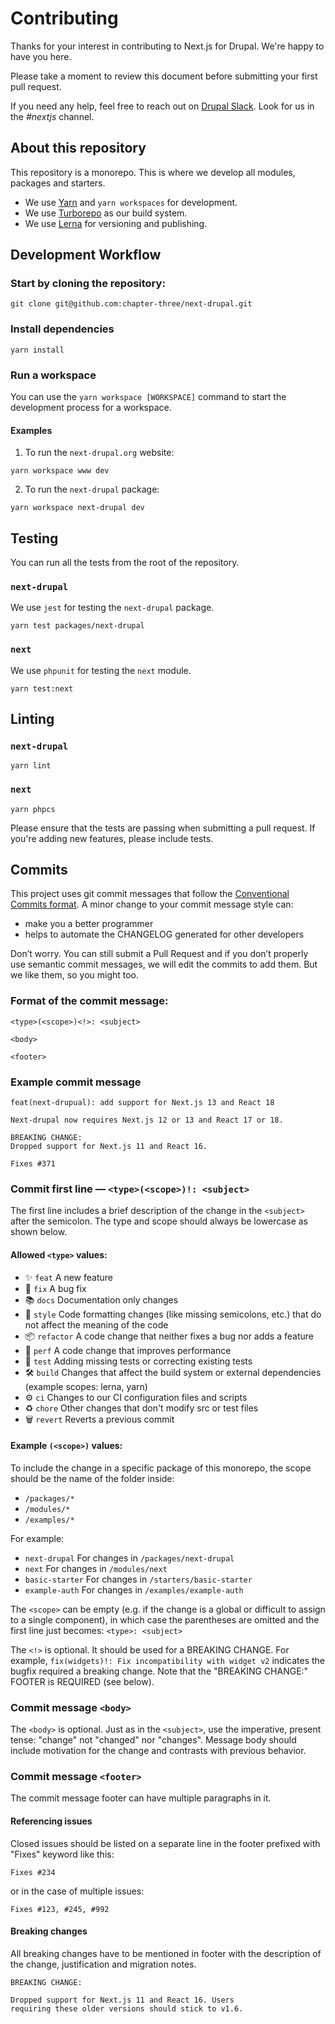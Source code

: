 # Contributing

Thanks for your interest in contributing to Next.js for Drupal. We're happy to have you here.

Please take a moment to review this document before submitting your first pull request.

If you need any help, feel free to reach out on [Drupal Slack](https://drupal.slack.com/archives/C01E36BMU72). Look for us in the _#nextjs_ channel.

## About this repository

This repository is a monorepo. This is where we develop all modules, packages and starters.

- We use [Yarn](https://yarnpkg.com) and `yarn workspaces` for development.
- We use [Turborepo](https://turborepo.org) as our build system.
- We use [Lerna](https://lerna.js.org) for versioning and publishing.

## Development Workflow

### Start by cloning the repository:

```
git clone git@github.com:chapter-three/next-drupal.git
```

### Install dependencies

```
yarn install
```

### Run a workspace

You can use the `yarn workspace [WORKSPACE]` command to start the development process for a workspace.

#### Examples

1. To run the `next-drupal.org` website:

```
yarn workspace www dev
```

2. To run the `next-drupal` package:

```
yarn workspace next-drupal dev
```

## Testing

You can run all the tests from the root of the repository.

### `next-drupal`

We use `jest` for testing the `next-drupal` package.

```
yarn test packages/next-drupal
```

### `next`

We use `phpunit` for testing the `next` module.

```
yarn test:next
```

## Linting

### `next-drupal`

```
yarn lint
```

### `next`

```
yarn phpcs
```

Please ensure that the tests are passing when submitting a pull request. If you're adding new features, please include tests.

## Commits

This project uses git commit messages that follow the [Conventional Commits format](https://www.conventionalcommits.org/en/v1.0.0/). A minor change to your commit message style can:

- make you a better programmer
- helps to automate the CHANGELOG generated for other developers

Don’t worry. You can still submit a Pull Request and if you don’t properly use semantic commit messages, we will edit the commits to add them. But we like them, so you might too.

### Format of the commit message:

```
<type>(<scope>)<!>: <subject>

<body>

<footer>
```

### Example commit message

```
feat(next-drupual): add support for Next.js 13 and React 18

Next-drupal now requires Next.js 12 or 13 and React 17 or 18.

BREAKING CHANGE:
Dropped support for Next.js 11 and React 16.

Fixes #371
```

### Commit first line — `<type>(<scope>)!: <subject>`

The first line includes a brief description of the change in the `<subject>` after the semicolon. The type and scope should always be lowercase as shown below.

#### Allowed `<type>` values:

- ✨ `feat` A new feature
- 🐛 `fix` A bug fix
- 📚 `docs` Documentation only changes
- 💎 `style` Code formatting changes (like missing semicolons, etc.) that do not affect the meaning of the code
- 📦 `refactor` A code change that neither fixes a bug nor adds a feature
- 🚀 `perf` A code change that improves performance
- 🚨 `test` Adding missing tests or correcting existing tests
- 🛠 `build` Changes that affect the build system or external dependencies (example scopes: lerna, yarn)
- ⚙️ `ci` Changes to our CI configuration files and scripts
- ♻️ `chore` Other changes that don't modify src or test files
- 🗑 `revert` Reverts a previous commit

#### Example `(<scope>)` values:

To include the change in a specific package of this monorepo, the scope should be the name of the folder inside:

- `/packages/*`
- `/modules/*`
- `/examples/*`

For example:

- `next-drupal` For changes in `/packages/next-drupal`
- `next` For changes in `/modules/next`
- `basic-starter` For changes in `/starters/basic-starter`
- `example-auth` For changes in `/examples/example-auth`

The `<scope>` can be empty (e.g. if the change is a global or difficult to assign to a single component), in which case the parentheses are omitted and the first line just becomes: `<type>: <subject>`

The `<!>` is optional. It should be used for a BREAKING CHANGE. For example, `fix(widgets)!: Fix incompatibility with widget v2` indicates the bugfix required a breaking change. Note that the "BREAKING CHANGE:" FOOTER is REQUIRED (see below).

### Commit message `<body>`

The `<body>` is optional. Just as in the `<subject>`, use the imperative, present tense: "change" not "changed" nor "changes". Message body should include motivation for the change and contrasts with previous behavior.

### Commit message `<footer>`

The commit message footer can have multiple paragraphs in it.

#### Referencing issues

Closed issues should be listed on a separate line in the footer prefixed with "Fixes" keyword like this:

```
Fixes #234
```

or in the case of multiple issues:

```
Fixes #123, #245, #992
```

#### Breaking changes

All breaking changes have to be mentioned in footer with the description of the change, justification and migration notes.

```
BREAKING CHANGE:

Dropped support for Next.js 11 and React 16. Users
requiring these older versions should stick to v1.6.
```
